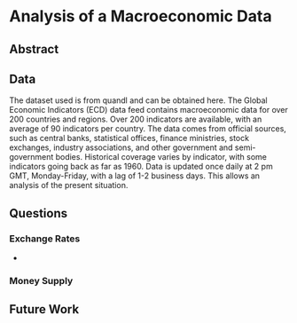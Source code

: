 # Analysis of a Macroeconomic Data
## Abstract

## Data
The dataset used is from quandl and can be obtained here. The Global Economic Indicators (ECD) data feed contains macroeconomic data for over 200 countries and regions. Over 200 indicators are available, with an average of 90 indicators per country. The data comes from official sources, such as central banks, statistical offices, finance ministries, stock exchanges, industry associations, and other government and semi-government bodies. Historical coverage varies by indicator, with some indicators going back as far as 1960.
Data is updated once daily at 2 pm GMT, Monday-Friday, with a lag of 1-2 business days. This allows an analysis of the present situation.

## Questions
### Exchange Rates
* 
### Money Supply



## Future Work

